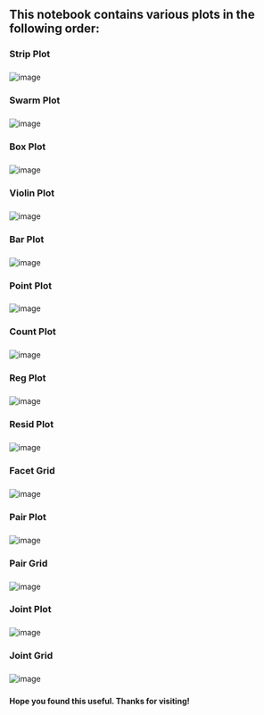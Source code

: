 ## This notebook contains various plots in the following order:
###
### Strip Plot
###
![image](https://github.com/user-attachments/assets/73eb4201-6f72-4c48-a2b2-e8d2cb88e00b)
###
### Swarm Plot
###
![image](https://github.com/user-attachments/assets/c237480a-b41c-4b1f-be0c-ba77b72ee7f1)
###
### Box Plot
###
![image](https://github.com/user-attachments/assets/db5f6ee5-500b-47eb-b2ad-c21f4faf55dc)
###
### Violin Plot
###
![image](https://github.com/user-attachments/assets/65bf2f1b-5a75-4365-b743-8f964d7a6fc4)
###
### Bar Plot
###
![image](https://github.com/user-attachments/assets/e39b3272-9a9a-4b7c-8854-2795b498912a)
###
### Point Plot
###
![image](https://github.com/user-attachments/assets/c2bfbe27-eef6-4780-8bde-e5ff63b9cb64)
###
### Count Plot
###
![image](https://github.com/user-attachments/assets/04709b84-3808-4b68-a76e-72c370b74d37)
###
### Reg Plot
###
![image](https://github.com/user-attachments/assets/c1a8175a-d6c9-475c-8446-31901fb29319)
###
### Resid Plot
###
![image](https://github.com/user-attachments/assets/dedf1f65-7b94-4521-bac5-b0b018d686cf)
###
### Facet Grid
###
![image](https://github.com/user-attachments/assets/0a7ec6e0-3314-40c7-9413-6db3bc90822c)
###
### Pair Plot
###
![image](https://github.com/user-attachments/assets/1ff6b319-5dad-4fca-8140-1619647e9846)
###
### Pair Grid
###
![image](https://github.com/user-attachments/assets/a1aade54-cb78-42ad-9eb6-519aa695fce3)
###
### Joint Plot
###
![image](https://github.com/user-attachments/assets/d8f7e0fc-becf-48f3-8b57-b23994c5c02c)
###
### Joint Grid
###
![image](https://github.com/user-attachments/assets/ddd5bd66-41d3-4830-88b7-a5ec9b036076)
###
###
#### Hope you found this useful. Thanks for visiting!
